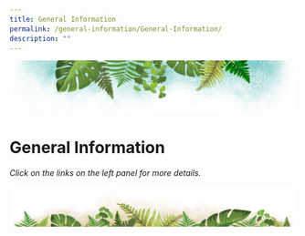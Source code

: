 ```yaml
---
title: General Information
permalink: /general-information/General-Information/
description: ""
---
```

![](/images/Banner.png)

# General Information

<i>Click on the links on the left panel for more details.</i>

![](/images/bg-bottom.png)